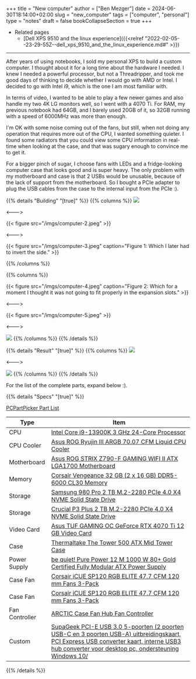 +++
title = "New computer"
author = ["Ben Mezger"]
date = 2024-06-30T18:14:00+02:00
slug = "new_computer"
tags = ["computer", "personal"]
type = "notes"
draft = false
bookCollapseSection = true
+++

-   Related pages
    -   [Dell XPS 9510 and the linux experience]({{<relref "2022-02-05--23-29-55Z--dell_xps_9510_and_the_linux_experience.md#" >}})

---

After years of using notebooks, I sold my personal XPS to build a custom
computer. I thought about it for a long time about the hardware I needed. I knew
I needed a powerful processor, but not a Threadripper, and took me good days of
thinking to decide whether I would go with AMD or Intel. I decided to go with
Intel i9, which is the one I am most familiar with.

In terms of video, I wanted to be able to play a few newer games and also handle
my two 4K LG monitors well, so I went with a 4070 Ti. For RAM, my previous
notebook had 64GB, and I barely used 20GB of it, so 32GB running with a speed of
6000MHz was more than enough.

I'm OK with some noise coming out of the fans, but still, when not doing any
operation that requires more out of the CPU, I wanted something quieter. I found
some radiators that you could view some CPU information in real-time when
looking at the case, and that was sugary enough to convince me to get it.

For a bigger pinch of sugar, I choose fans with LEDs and a fridge-looking
computer case that looks good and is super heavy. The only problem with my
motherboard and case is that 2 USBs would be unusable, because of the lack of
support from the motherboard. So I bought a PCIe adapter to plug the USB cables
from the case to the internal input from the PCIe :).

{{% details "Building" "[true]" %}}
{{% columns %}}
![](/imgs/computer-1.jpeg)

<--->

{{< figure src="/imgs/computer-2.jpeg" >}}

<--->

{{< figure src="/imgs/computer-3.jpeg" caption="Figure 1: Which I later had to invert the side." >}}

{{% /columns %}}

{{% columns %}}

{{< figure src="/imgs/computer-4.jpeg" caption="Figure 2: Which for a moment I thought it was not going to fit properly in the expansion slots." >}}

<--->

{{< figure src="/imgs/computer-5.jpeg" >}}

<--->

![](/imgs/computer-6.jpeg)
{{% /columns %}}
{{% /details %}}

{{% details "Result" "[true]" %}}
{{% columns %}}
![](/imgs/computer-7.jpeg)

<--->

![](/imgs/computer-8.jpeg)
{{% /columns %}}
{{% /details %}}

For the list of the complete parts, expand below :).

{{% details "Specs" "[true]" %}}

<p><a href="https://nl.pcpartpicker.com/list/p2C7xH">PCPartPicker Part List</a></p>
<table class="pcpp-part-list">
  <thead>
    <tr>
      <th>Type</th>
      <th>Item</th>
    </tr>
  </thead>
  <tbody>
    <tr>
      <td class="pcpp-part-list-type">CPU</td>
      <td class="pcpp-part-list-item"><a href="https://nl.pcpartpicker.com/product/DhVmP6/intel-core-i9-13900k-3-ghz-24-core-processor-bx8071513900k">Intel Core i9-13900K 3 GHz 24-Core Processor</a></td>
    </tr>
    <tr>
      <td class="pcpp-part-list-type">CPU Cooler</td>
      <td class="pcpp-part-list-item"><a href="https://nl.pcpartpicker.com/product/wqHqqs/asus-rog-ryujin-iii-argb-7007-cfm-liquid-cpu-cooler-90rc00l1-m0uay0">Asus ROG Ryujin III ARGB 70.07 CFM Liquid CPU Cooler</a></td>
    </tr>
    <tr>
      <td class="pcpp-part-list-type">Motherboard</td>
      <td class="pcpp-part-list-item"><a href="https://nl.pcpartpicker.com/product/tJRwrH/asus-rog-strix-z790-f-gaming-wifi-ii-atx-lga1700-motherboard-rog-strix-z790-f-gaming-wifi-ii">Asus ROG STRIX Z790-F GAMING WIFI II ATX LGA1700 Motherboard</a></td>
    </tr>
    <tr>
      <td class="pcpp-part-list-type">Memory</td>
      <td class="pcpp-part-list-item"><a href="https://nl.pcpartpicker.com/product/JkfxFT/corsair-vengeance-32-gb-2-x-16-gb-ddr5-6000-cl30-memory-cmk32gx5m2b6000c30">Corsair Vengeance 32 GB (2 x 16 GB) DDR5-6000 CL30 Memory</a></td>
    </tr>
    <tr>
      <td class="pcpp-part-list-type">Storage</td>
      <td class="pcpp-part-list-item"><a href="https://nl.pcpartpicker.com/product/f3cRsY/samsung-980-pro-2-tb-m2-2280-nvme-solid-state-drive-mz-v8p2t0bam">Samsung 980 Pro 2 TB M.2-2280 PCIe 4.0 X4 NVME Solid State Drive</a></td>
    </tr>
    <tr>
      <td class="pcpp-part-list-type">Storage</td>
      <td class="pcpp-part-list-item"><a href="https://nl.pcpartpicker.com/product/yGZ9TW/crucial-p3-plus-2-tb-m2-2280-nvme-solid-state-drive-ct2000p3pssd8">Crucial P3 Plus 2 TB M.2-2280 PCIe 4.0 X4 NVME Solid State Drive</a></td>
    </tr>
    <tr>
      <td class="pcpp-part-list-type">Video Card</td>
      <td class="pcpp-part-list-item"><a href="https://nl.pcpartpicker.com/product/rdjBD3/asus-tuf-gaming-oc-geforce-rtx-4070-ti-12-gb-video-card-tuf-rtx4070ti-o12g-gaming">Asus TUF GAMING OC GeForce RTX 4070 Ti 12 GB Video Card</a></td>
    </tr>
    <tr>
      <td class="pcpp-part-list-type">Case</td>
      <td class="pcpp-part-list-item"><a href="https://nl.pcpartpicker.com/product/PpPQzy/thermaltake-the-tower-500-atx-mid-tower-case-ca-1x1-00m1wn-00">Thermaltake The Tower 500 ATX Mid Tower Case</a></td>
    </tr>
    <tr>
      <td class="pcpp-part-list-type">Power Supply</td>
      <td class="pcpp-part-list-item"><a href="https://nl.pcpartpicker.com/product/fKHqqs/be-quiet-pure-power-12-m-1000-w-80-gold-certified-fully-modular-atx-power-supply-bn506">be quiet! Pure Power 12 M 1000 W 80+ Gold Certified Fully Modular ATX Power Supply</a></td>
    </tr>
    <tr>
      <td class="pcpp-part-list-type">Case Fan</td>
      <td class="pcpp-part-list-item"><a href="https://nl.pcpartpicker.com/product/wdmmP6/corsair-icue-sp120-rgb-elite-477-cfm-120-mm-fans-3-pack-co-9050109-ww">Corsair iCUE SP120 RGB ELITE 47.7 CFM 120 mm Fans 3-Pack</a></td>
    </tr>
    <tr>
      <td class="pcpp-part-list-type">Case Fan</td>
      <td class="pcpp-part-list-item"><a href="https://nl.pcpartpicker.com/product/wdmmP6/corsair-icue-sp120-rgb-elite-477-cfm-120-mm-fans-3-pack-co-9050109-ww">Corsair iCUE SP120 RGB ELITE 47.7 CFM 120 mm Fans 3-Pack</a></td>
    </tr>
    <tr>
      <td class="pcpp-part-list-type">Fan Controller</td>
      <td class="pcpp-part-list-item"><a href="https://nl.pcpartpicker.com/product/cyNYcf/arctic-case-fan-hub-fan-controller-acfan00175a">ARCTIC Case Fan Hub Fan Controller</a></td>
    </tr>
    <tr>
      <td class="pcpp-part-list-type">Custom</td>
      <td class="pcpp-part-list-item"><a href="https://nl.pcpartpicker.com/product/9pCZxr/placeholder">SupaGeek PCI-E USB 3.0 5-poorten (2 poorten USB-C en 3 poorten USB-A) uitbreidingskaart, PCI Express USB converter kaart, interne USB3 hub converter voor desktop pc, ondersteuning Windows 10/</a></td>
    </tr>
  </tbody>
</table>

{{% /details %}}
